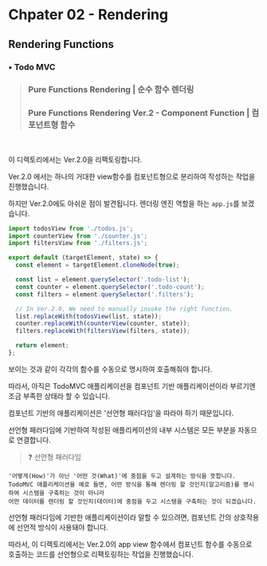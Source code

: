 # Chpater 02 - Rendering

## Rendering Functions

### • Todo MVC

> ### Pure Functions Rendering | 순수 함수 렌더링
>
> ### Pure Functions Rendering Ver.2 - Component Function | 컴포넌트형 함수

<br/>

이 디렉토리에서는 Ver.2.0을 리팩토링합니다.

Ver.2.0 에서는 하나의 거대한 view함수를 컴포넌트형으로 분리하여 작성하는 작업을 진행했습니다.

하지만 Ver.2.0에도 아쉬운 점이 발견됩니다. 렌더링 엔진 역할을 하는 `app.js`를 보겠습니다.

```js
import todosView from './todos.js';
import counterView from './counter.js';
import filtersView from './filters.js';

export default (targetElement, state) => {
  const element = targetElement.cloneNode(true);

  const list = element.querySelector('.todo-list');
  const counter = element.querySelector('.todo-count');
  const filters = element.querySelector('.filters');

  // In Ver.2.0, We need to manually invoke the right function.
  list.replaceWith(todosView(list, state));
  counter.replaceWith(counterView(counter, state));
  filters.replaceWith(filtersView(filters, state));

  return element;
};
```

보이는 것과 같이 각각의 함수를 수동으로 명시하여 호출해줘야 합니다.

따라서, 아직은 TodoMVC 애플리케이션을 컴포넌트 기반 애플리케이션이라 부르기엔 조금 부족한 상태라 할 수 있습니다.

컴포넌트 기반의 애플리케이션은 '선언형 패러다임'을 따라야 하기 때문입니다.

선언형 패러다임에 기반하여 작성된 애플리케이션의 내부 시스템은 모든 부분을 자동으로 연결합니다.

> ❓ 선언형 패러다임

    '어떻게(How)'가 아닌 '어떤 것(What)'에 중점을 두고 설계하는 방식을 뜻합니다.
    TodoMVC 애플리케이션을 예로 들면, 어떤 방식을 통해 렌더링 할 것인지(알고리즘)를 명시하여 시스템을 구축하는 것이 아니라
    어떤 데이터를 렌더링 할 것인지(데이터)에 중점을 두고 시스템을 구축하는 것이 되겠습니다.

선언형 패러다임에 기반한 애플리케이션이라 말할 수 있으려면, 컴포넌트 간의 상호작용에 선언적 방식이 사용돼야 합니다.

따라서, 이 디렉토리에서는 Ver.2.0의 app view 함수에서 컴포넌트 함수를 수동으로 호출하는 코드를 선언형으로 리팩토링하는 작업을 진행했습니다.
